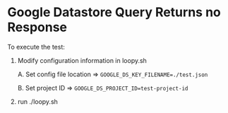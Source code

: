 # Google Datastore Query Returns no Response

To execute the test:

1. Modify configuration information in loopy.sh

    A. Set config file location => `GOOGLE_DS_KEY_FILENAME=./test.json`

    B. Set project ID => `GOOGLE_DS_PROJECT_ID=test-project-id`

2. run ./loopy.sh
